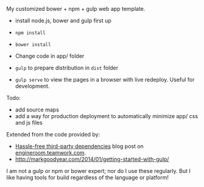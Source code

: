My customized bower + npm + gulp web app template.

* install node.js, bower and gulp first up
* `npm install`
* `bower install`

* Change code in app/ folder
* `gulp` to prepare distribution in `dist` folder
* `gulp serve` to view the pages in a browser with live redeploy. Useful for development.

Todo:
- add source maps
- add a way for production deployment to automatically minimize app/ css and js files

Extended from the code provided by:

* [Hassle-free third-party dependencies](http://engineroom.teamwork.com/hassle-free-third-party-dependencies) blog post on [engineroom.teamwork.com](http://engineroom.teamwork.com).
* http://markgoodyear.com/2014/01/getting-started-with-gulp/

I am not a gulp or npm or bower expert; nor do I use these regularly. But I like having tools for build regardless of the language or platform!
